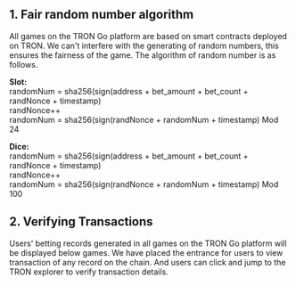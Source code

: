 ## 1. Fair random number algorithm ##

All games on the TRON Go platform are based on smart contracts deployed on TRON. We can't interfere with the generating of random numbers, this ensures the fairness of the game. The algorithm of random number  is as follows.

**Slot:<br>**
randomNum = sha256(sign(address + bet_amount + bet_count + randNonce + timestamp)<br>
randNonce++<br>
randomNum = sha256(sign(randNonce + randomNum + timestamp) Mod 24<br>

**Dice:<br>**
randomNum = sha256(sign(address + bet_amount + bet_count + randNonce + timestamp)<br>
randNonce++<br>
randomNum = sha256(sign(randNonce + randomNum + timestamp) Mod 100<br>

## 2. Verifying Transactions ##

Users' betting records generated in all games on the TRON Go platform will be displayed below games. We have placed the entrance for users to view transaction of any record on the chain. And users can click and jump to the TRON explorer to verify transaction details.